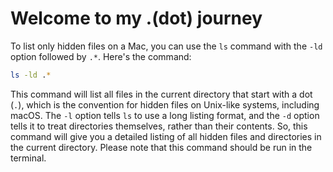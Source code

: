 # Welcome to my .(dot) journey

To list only hidden files on a Mac, you can use the `ls` command with the `-ld` option followed by `.*`. Here's the command:

```bash
ls -ld .*
```

This command will list all files in the current directory that start with a dot (`.`), which is the convention for hidden files on Unix-like systems, including macOS. The `-l` option tells `ls` to use a long listing format, and the `-d` option tells it to treat directories themselves, rather than their contents. So, this command will give you a detailed listing of all hidden files and directories in the current directory. Please note that this command should be run in the terminal.
